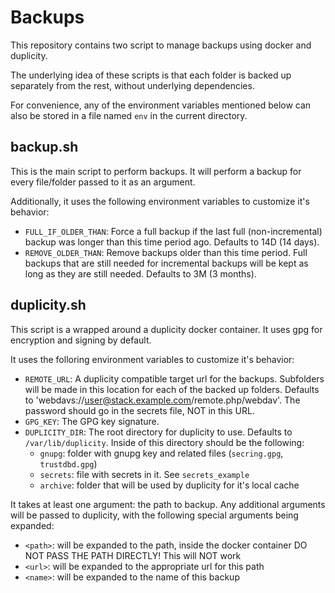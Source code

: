 # Backups

This repository contains two script to manage backups using docker and duplicity.

The underlying idea of these scripts is that each folder is backed up separately from the rest,
without underlying dependencies.

For convenience, any of the environment variables mentioned below can also be
stored in a file named `env` in the current directory.

## backup.sh

This is the main script to perform backups. It will perform a backup for every file/folder passed to
it as an argument.

Additionally, it uses the following environment variables to customize it's behavior:

- `FULL_IF_OLDER_THAN`: Force a full backup if the last full (non-incremental) backup was longer
  than this time period ago. Defaults to 14D (14 days).
- `REMOVE_OLDER_THAN`: Remove backups older than this time period. Full backups that are still
  needed for incremental backups will be kept as long as they are still needed. Defaults to 3M (3
  months).

## duplicity.sh

This script is a wrapped around a duplicity docker container. It uses gpg for encryption and signing
by default.

It uses the folloring environment variables to customize it's behavior:

- `REMOTE_URL`: A duplicity compatible target url for the backups. Subfolders will be made in this
  location for each of the backed up folders. Defaults to
  'webdavs://user@stack.example.com/remote.php/webdav'. The password should go in the secrets file,
  NOT in this URL.
- `GPG_KEY`: The GPG key signature.
- `DUPLICITY_DIR`: The root directory for duplicity to use. Defaults to `/var/lib/duplicity`. Inside
  of this directory should be the following:
  - `gnupg`: folder with gnupg key and related files (`secring.gpg`, `trustdbd.gpg`)
  - `secrets`: file with secrets in it. See `secrets_example`
  - `archive`: folder that will be used by duplicity for it's local cache

It takes at least one argument: the path to backup. Any additional arguments will be passed to
duplicity, with the following special arguments being expanded:
  - `<path>`: will be expanded to the path, inside the docker container
    DO NOT PASS THE PATH DIRECTLY! This will NOT work
  - `<url>`: will be expanded to the appropriate url for this path
  - `<name>`: will be expanded to the name of this backup

